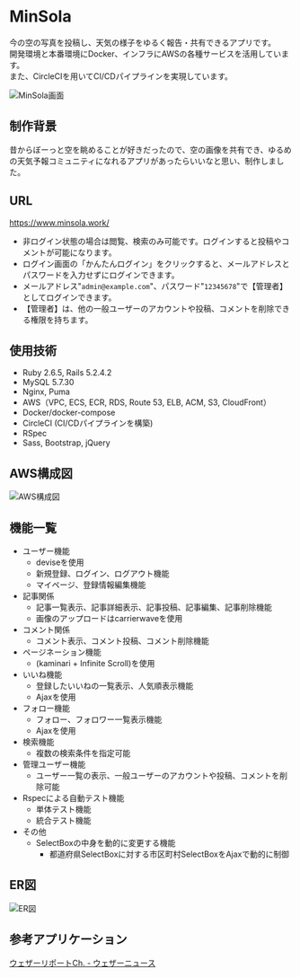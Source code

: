 # MinSola
今の空の写真を投稿し、天気の様子をゆるく報告・共有できるアプリです。<br>
開発環境と本番環境にDocker、インフラにAWSの各種サービスを活用しています。<br>
また、CircleCIを用いてCI/CDパイプラインを実現しています。

![MinSola画面](https://user-images.githubusercontent.com/62027190/81408814-e1e1dc00-9178-11ea-9304-83876c71af6e.png)

## 制作背景
昔からぼーっと空を眺めることが好きだったので、空の画像を共有でき、ゆるめの天気予報コミュニティになれるアプリがあったらいいなと思い、制作しました。

## URL
https://www.minsola.work/ <br>
- 非ログイン状態の場合は閲覧、検索のみ可能です。ログインすると投稿やコメントが可能になります。<br>
- ログイン画面の「かんたんログイン」をクリックすると、メールアドレスとパスワードを入力せずにログインできます。<br>
- メールアドレス"`admin@example.com`"、パスワード"`12345678`"で【管理者】としてログインできます。<br>
- 【管理者】は、他の一般ユーザーのアカウントや投稿、コメントを削除できる権限を持ちます。<br>

## 使用技術
- Ruby 2.6.5, Rails 5.2.4.2
- MySQL 5.7.30
- Nginx, Puma
- AWS（VPC, ECS, ECR, RDS, Route 53, ELB, ACM, S3, CloudFront）
- Docker/docker-compose
- CircleCI (CI/CDパイプラインを構築)
- RSpec
- Sass, Bootstrap, jQuery

## AWS構成図
![AWS構成図](https://user-images.githubusercontent.com/62027190/81407724-d7bede00-9176-11ea-8daf-bc4426d9668b.png)

## 機能一覧
- ユーザー機能
  - deviseを使用
  - 新規登録、ログイン、ログアウト機能
  - マイページ、登録情報編集機能
- 記事関係
  - 記事一覧表示、記事詳細表示、記事投稿、記事編集、記事削除機能
  - 画像のアップロードはcarrierwaveを使用
- コメント関係
  - コメント表示、コメント投稿、コメント削除機能
- ページネーション機能
  - (kaminari + Infinite Scroll)を使用
- いいね機能
  - 登録したいいねの一覧表示、人気順表示機能
  - Ajaxを使用
- フォロー機能
  - フォロー、フォロワー一覧表示機能
  - Ajaxを使用
- 検索機能
  - 複数の検索条件を指定可能
- 管理ユーザー機能
  - ユーザー一覧の表示、一般ユーザーのアカウントや投稿、コメントを削除可能
- Rspecによる自動テスト機能
  - 単体テスト機能
  - 統合テスト機能
- その他
  - SelectBoxの中身を動的に変更する機能
    - 都道府県SelectBoxに対する市区町村SelectBoxをAjaxで動的に制御

## ER図
![ER図](https://user-images.githubusercontent.com/62027190/80856252-3372fe00-8c83-11ea-8165-75f6cd0f37c7.png)

## 参考アプリケーション
[ウェザーリポートCh. - ウェザーニュース](http://weathernews.jp/s/report/read/index.html)